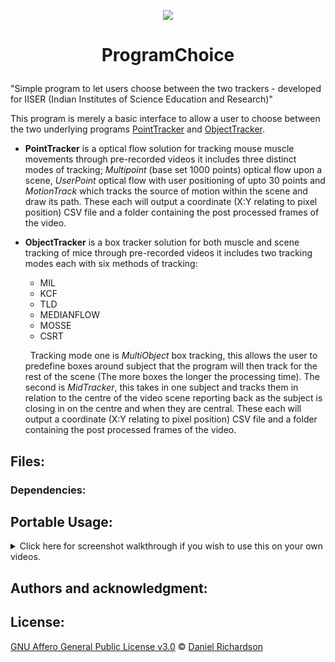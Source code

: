 
  
 <p align="center">
  <img src="http://richardsondaniel.co.uk/KidsApp/img/english/animals/mouse.png"/>
</p>


#  <p align="center"> ProgramChoice</p>
"Simple program to let users choose between the two trackers -  developed for IISER (Indian Institutes of Science Education and Research)"

This program is merely a basic interface to allow a user to choose between the two underlying programs [PointTracker](https://github.com/RichardsonDaniel/PointTracker) and [ObjectTracker](https://github.com/RichardsonDaniel/ObjectTracker).

 -  **PointTracker** is a optical flow solution for tracking mouse muscle movements through pre-recorded videos it includes three distinct modes of tracking; *Multipoint* (base set 1000 points) optical flow upon a scene, *UserPoint* optical flow with user positioning of upto 30 points and *MotionTrack* which tracks the source of motion within the scene and draw its path. These each will output a coordinate (X:Y relating to pixel position) CSV file and a folder containing the post processed frames of the video.
 
 - **ObjectTracker** is a box tracker solution for both muscle and scene tracking of mice through pre-recorded videos it includes two tracking modes each with six methods of tracking:
 	 &nbsp;
	 - MIL
	 - KCF
	 - TLD
	 - MEDIANFLOW
	 - MOSSE
	 - CSRT
	 
	 &nbsp;
Tracking mode one is *MultiObject* box tracking, this allows the user to predefine boxes around subject that the program will then track for the rest of the scene (The more boxes the longer the processing time). The second is *MidTracker*, this takes in one subject and tracks them in relation to the centre of the video scene reporting back as the subject is closing in on the centre and when they are central. These each will output a coordinate (X:Y relating to pixel position) CSV file and a folder containing the post processed frames of the video.

## Files:

### Dependencies: 


## Portable Usage:

<details><summary>Click here for screenshot walkthrough if you wish to use this on your own videos.</summary>
<p>

## Opening menu:

Once the folder is open you will be greeted with the following file structure, to run the overriding application run the .exe in this folder, if you already know which specific kind of tracker you need you can open either ObjectTrackerP or PointTrackerP and run their respective .exe's to skip the main menu sequence. If you are skipping the menu scroll down to the appropriate section for you.

 <p align="center">
  <img src="http://richardsondaniel.co.uk/EggDrop/TrackerScreenshots/1.PNG"/>
</p>
Once you have opened the .exe you will be greeted with this terminal where you can select the kind of tracker you require.
 <p align="center">
  <img src="http://richardsondaniel.co.uk/EggDrop/TrackerScreenshots/2.PNG"/>
</p>
This will then begin a loading sequence for your chosen tracker. Scroll ahead to your appropriate choice.
 <p align="center">
  <img src="http://richardsondaniel.co.uk/EggDrop/TrackerScreenshots/3.PNG"/>
</p>

## POINT TRACKER:
When the load sequence is complete you will be shown a new terminal window, this will read out the videos in the video folder (repo) which you can load by typing; video/name.filetype or if your video file is in an unprotected space you can simply drag it into the terminal and it will create a path itself.
 <p align="center">
  <img src="http://richardsondaniel.co.uk/EggDrop/TrackerScreenshots/point/p1.PNG"/>
</p>
Once a file is chosen you will be asked to choose a tracking type from the three available:

 1. ***MultiPoint;*** this will load a Lucas Kanade optical flow sequence with 1000 points being tracked all these points are chosen by the system on what it deems to be the best for the flow.
 
 2. ***UserPoint;*** this will also load a Lucas Kanade optical flow sequence however the point positions are determined by the user, left-click places yellow points (upto 10), right-click places red points (upto 10) and mouse wheel click places blue point (upto 10).
 
 4. ***MotionTracking;*** This will load the video sequence in with a blue circle following the origin of motion closest to the top left of the frame, this is intended for tracking a single objects motion through a still frame drawing their path as they go.

 <p align="center">
  <img src="http://richardsondaniel.co.uk/EggDrop/TrackerScreenshots/point/p2.PNG"/>
</p>

### 1) MultiPoint

This is the MultiPoint output window, this will automatically apply the 1000 points and start the video. From here you can clear the points and intialize them again with the sliders, reinitialise which will do both those commands on the same frame, or pause the video.  All outputs from when stopped or video is complete will appear in the OUTPUT folder.
 <p align="center">
  <img src="http://richardsondaniel.co.uk/EggDrop/TrackerScreenshots/point/p3Multipoint.PNG"/>
</p>

### 2) UserPoint
This is the UserPoint output window, you will be shown the first frame of your video from here you can place your points. Once you are finished placing press the pause slider to begin tracking this will then play through to the end of the video. Should you need to clear the points at any time you can use the clear slider, you can not however replace points as this will misplace the points tracking in the output folder. All outputs from when stopped or video is complete will appear in the OUTPUT folder.
 <p align="center">
  <img src="http://richardsondaniel.co.uk/EggDrop/TrackerScreenshots/point/p3Usepoint.PNG"/>
</p>

### 3) Motion
This is the MotionTracking output window, there are no controls for this scenario the scene will simply  play through and the outputs will go to the OUTPUT folder.
 <p align="center">
  <img src="http://richardsondaniel.co.uk/EggDrop/TrackerScreenshots/point/p3Motion.PNG"/>
</p>

## OBJECT TRACKER:
When the load sequence is complete you will be shown a new terminal window, you will be given the option to pull video from a video file or the primary webcam connected if applicable. If you choose webcam skip the next step.
 <p align="center">
  <img src="http://richardsondaniel.co.uk/EggDrop/TrackerScreenshots/object/o1.PNG"/>
</p>
The Terminal will then read out the videos in the video folder (repo) which you can load by typing; video/name.filetype or if your video file is in an unprotected space you can simply drag it into the terminal and it will create a path itself.
 <p align="center">
  <img src="http://richardsondaniel.co.uk/EggDrop/TrackerScreenshots/object/o2.PNG"/>
</p>
Once a file or camera is chosen you will be asked to choose a tracking type from the two available:

1.  _**MultiObject;**_  this will use a box chosen by the user to track as many subjects as desired as they travel throught the scene using the chosen tracking method. More boxes require more computation time.
    
2.  _**MidTracker;**_  this will track use a box chosen by the user to track a single subject in relation to the centre of the scene, displaying appropriate information as to its proximity to the centre.

 <p align="center">
  <img src="http://richardsondaniel.co.uk/EggDrop/TrackerScreenshots/object/o3.PNG"/>
</p>
From here you must choose your preffered tracking method. Each method reacts differently to different situations multiple tries may be needed to the method best matched to your subject case. In most scenarios in which we required it CSRT performed the best.
 <p align="center">
  <img src="http://richardsondaniel.co.uk/EggDrop/TrackerScreenshots/object/o4Multi.PNG"/>
</p>

### 1) MultiObject
You will be shown the first frame of your video. From here you can drag, with left-click, a box around your subject. If the box is in the correct location press spacebar, if you wish to try again press C, once you have placed as many boxes as you need press ESC to begin tracking. You can place as many boxes as you desire, however be aware that the higher the box count the higher the computation time for each frame.
 <p align="center">
  <img src="http://richardsondaniel.co.uk/EggDrop/TrackerScreenshots/object/o4Multidrag.PNG"/>
</p>
The tracker will then track the subjects location through the scene as they move, different trackers (i.e CSRT vs MEDIANFLOW) will handle this process differently if you do not get the desired output try another tracker or adjusting your selection box. Each box is labelled in the top left with an ID number this corresponds to its number in the CSV sheet, its current coordinates in each frame is also displayed. All outputs from when stopped or video is complete will appear in the OUTPUT folder.
 <p align="center">
  <img src="http://richardsondaniel.co.uk/EggDrop/TrackerScreenshots/object/o4Multirunning.PNG"/>
</p>

### 2) MidTracker
You will be shown the first frame of your video. From here you can drag, with left-click, a box around your subject. If the box is in the correct location press spacebar, if you wish to try again press C.
 <p align="center">
  <img src="http://richardsondaniel.co.uk/EggDrop/TrackerScreenshots/object/o4Middrag.PNG"/>
</p>
The tracker will then track the subjects location in relation to the centre of the scene, as the subject moves closer a box will appear to show it is in proxiity and when it is central the box will light red to show this. Coordinates of the centre of the subject box can be seen around the edge of the display.  All outputs from when stopped or video is complete will appear in the OUTPUT folder.
 <p align="center">
  <img src="http://richardsondaniel.co.uk/EggDrop/TrackerScreenshots/object/o4Midrunning.PNG"/>
</p>

</p>
</details>

## Authors and acknowledgment:

## License:

 [GNU Affero General Public License v3.0](https://www.gnu.org/licenses/agpl-3.0.en.html) © [Daniel Richardson](github.com/RichardsonDaniel)
